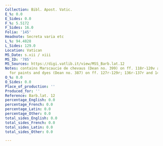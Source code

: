 ```yaml
---
Collection: Bibl. Apost. Vatic.
E_%: 0.0
E_Sides: 0.0
F_%: 5.5172
F_Sides: 16.0
Folia: '145'
Headnote: Secreta varia etc
L_%: 94.4828
L_Sides: 129.0
Location: Vatican
MS_Date: s.xii / xiii
MS_ID: '785'
MS_Sources: https://digi.vatlib.it/view/MSS_Barb.lat.12
Notes: contains Marscaucie de chevaus (Dean no. 399) on ff. 118r-120v and A-N recipes
  for paints and dyes (Dean no. 387) on ff. 127r-129r; 136r-137r and 141r-v
O_%: 0.0
O_Sides: 0.0
Place_of_production: ''
Produced_for: ''
Reference: Barb.lat. 12
percentage_English: 0.0
percentage_French: 0.0
percentage_Latin: 0.0
percentage_Other: 0.0
total_sides_English: 0.0
total_sides_French: 0.0
total_sides_Latin: 0.0
total_sides_Other: 0.0

---
```

